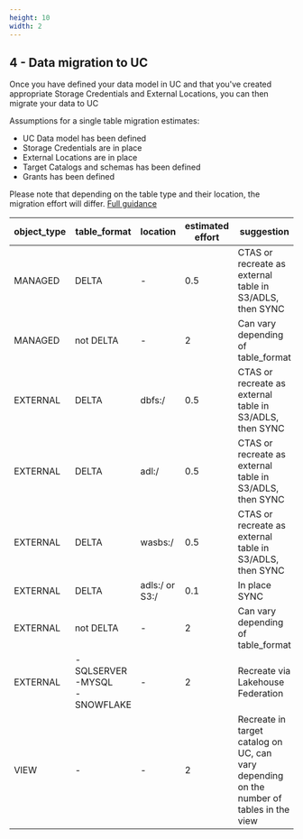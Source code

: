 ```yaml
---
height: 10
width: 2
---
```


## 4 - Data migration to UC

Once you have defined your data model in UC and that you've created appropriate Storage Credentials and External Locations,
you can then migrate your data to UC

Assumptions for a single table migration estimates:

- UC Data model has been defined
- Storage Credentials are in place
- External Locations are in place
- Target Catalogs and schemas has been defined
- Grants has been defined

Please note that depending on the table type and their location, the migration effort will differ.
[Full guidance](https://www.databricks.com/blog/migrating-tables-hive-metastore-unity-catalog-metastore)

| object_type | table_format                         | location       | estimated effort | suggestion                                                                               |
|-------------|--------------------------------------|----------------|------------------|------------------------------------------------------------------------------------------|
| MANAGED     | DELTA                                | -              | 0.5              | CTAS or recreate as external table in S3/ADLS, then SYNC                                 |
| MANAGED     | not DELTA                            | -              | 2                | Can vary depending of table_format                                                       |
| EXTERNAL    | DELTA                                | dbfs:/         | 0.5              | CTAS or recreate as external table in S3/ADLS, then SYNC                                 |
| EXTERNAL    | DELTA                                | adl:/          | 0.5              | CTAS or recreate as external table in S3/ADLS, then SYNC                                 |
| EXTERNAL    | DELTA                                | wasbs:/        | 0.5              | CTAS or recreate as external table in S3/ADLS, then SYNC                                 |
| EXTERNAL    | DELTA                                | adls:/ or S3:/ | 0.1              | In place SYNC                                                                            |
| EXTERNAL    | not DELTA                            | -              | 2                | Can vary depending of table_format                                                       |
| EXTERNAL    | -SQLSERVER<br/>-MYSQL<br/>-SNOWFLAKE | -              | 2                | Recreate via Lakehouse Federation                                                        |
| VIEW        | -                                    | -              | 2                | Recreate in target catalog on UC, can vary depending on the number of tables in the view |
